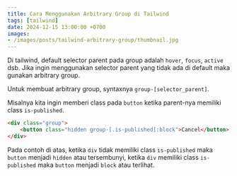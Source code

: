 ```yaml
---
title: Cara Menggunakan Arbitrary Group di Tailwind
tags: [tailwind]
date: 2024-12-15 13:00:00 +0700
images:
- /images/posts/tailwind-arbitrary-group/thumbnail.jpg
---
```


Di tailwind, default selector parent pada group adalah `hover`, `focus`, `active` dsb. Jika ingin menggunakan selector parent yang tidak ada di default maka gunakan arbitrary group.

<!--more-->

Untuk membuat arbitrary group, syntaxnya `group-[selector_parent]`.

Misalnya kita ingin memberi class pada `button` ketika parent-nya memiliki class `is-published`.

```html
<div class="group">
    <button class="hidden group-[.is-published]:block">Cancel</button>
</div>
```

Pada contoh di atas, ketika `div` tidak memiliki class `is-published` maka `button` menjadi `hidden` atau tersembunyi, ketika `div` memiliki class `is-published` maka `button` menjadi `block` atau terlihat.
